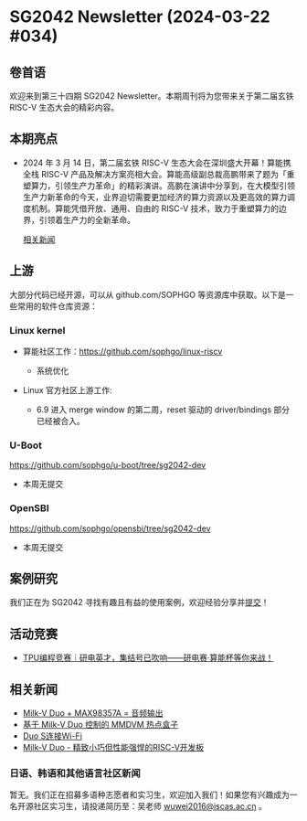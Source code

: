 # SG2042 Newsletter (2024-03-22 #034)

## 卷首语

欢迎来到第三十四期 SG2042 Newsletter。本期周刊将为您带来关于第二届玄铁 RISC-V 生态大会的精彩内容。

## 本期亮点

+ 2024 年 3 月 14 日，第二届玄铁 RISC-V 生态大会在深圳盛大开幕！算能携全栈 RISC-V 产品及解决方案亮相大会。算能高级副总裁高鹏带来了题为「重塑算力，引领生产力革命」的精彩演讲。高鹏在演讲中分享到，在大模型引领生产力新革命的今天，业界迫切需要更加经济的算力资源以及更高效的算力调度机制。算能凭借开放、通用、自由的 RISC-V 技术，致力于重塑算力的边界，引领着生产力的全新革命。

  [相关新闻](https://mp.weixin.qq.com/s/eZOR02cu6tAo_YBO_AdV6w)

## 上游


大部分代码已经开源，可以从 github.com/SOPHGO 等资源库中获取。以下是一些常用的软件仓库资源：

### Linux kernel

+ 算能社区工作：https://github.com/sophgo/linux-riscv

  +  系统优化

+ Linux 官方社区上游工作:

  + 6.9 进入 merge window 的第二周，reset 驱动的 driver/bindings 部分已经被合入。

### U-Boot

https://github.com/sophgo/u-boot/tree/sg2042-dev

+ 本周无提交

### OpenSBI

https://github.com/sophgo/opensbi/tree/sg2042-dev 

+ 本周无提交

## 案例研究

我们正在为 SG2042 寻找有趣且有益的使用案例，欢迎经验分享并[提交](https://github.com/sophgocommunity/SG2042-Newsletter/pulls)！

## 活动竞赛

+ [TPU编程竞赛｜研电英才，集结号已吹响——研电赛·算能杯等你来战！][event-1]

[event-1]:https://mp.weixin.qq.com/s/gkNs5lia9oN7xNflkLv2Lg

## 相关新闻

+ [Milk-V Duo + MAX98357A = 音频输出][news-1]
+ [基于 Milk-V Duo 控制的 MMDVM 热点盒子][news-2]
+ [Duo S连接Wi-Fi][news-3]
+ [Milk-V Duo - 精致小巧但性能强悍的RISC-V开发板][news-4]
  
[news-1]:https://www.youtube.com/shorts/Ze7ocYdTn38
[news-2]:https://community.milkv.io/t/milkv-duo-mmdvm/1568
[news-3]:https://community.milkv.io/t/connect-to-wi-fi-on-duo-s/1540
[news-4]:https://www.youtube.com/watch?v=aZeQb3kLM0c

### 日语、韩语和其他语言社区新闻

暂无。我们正在招募多语种志愿者和实习生，欢迎加入我们！如果您有兴趣成为一名开源社区实习生，请投递简历至：吴老师 [wuwei2016@iscas.ac.cn](mailto:wuwei2016@iscas.ac.cn) 。
